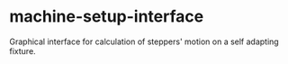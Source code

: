 # machine-setup-interface
Graphical interface for calculation of steppers' motion on a self adapting fixture.
